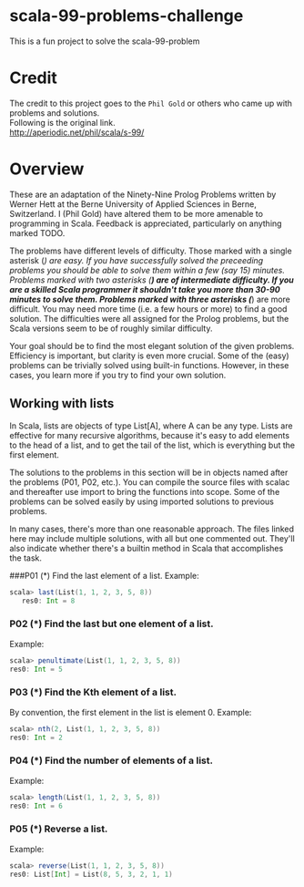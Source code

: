 # scala-99-problems-challenge
This is a fun project to solve the scala-99-problem

# Credit
The credit to this project goes to the `Phil Gold` or others who came up with problems and solutions.  
Following is the original link.  
http://aperiodic.net/phil/scala/s-99/

# Overview

These are an adaptation of the Ninety-Nine Prolog Problems written by Werner Hett at the Berne University of Applied Sciences in Berne, Switzerland. I (Phil Gold) have altered them to be more amenable to programming in Scala. Feedback is appreciated, particularly on anything marked TODO.

The problems have different levels of difficulty. Those marked with a single asterisk (*) are easy. If you have successfully solved the preceeding problems you should be able to solve them within a few (say 15) minutes. Problems marked with two asterisks (**) are of intermediate difficulty. If you are a skilled Scala programmer it shouldn't take you more than 30-90 minutes to solve them. Problems marked with three asterisks (***) are more difficult. You may need more time (i.e. a few hours or more) to find a good solution. The difficulties were all assigned for the Prolog problems, but the Scala versions seem to be of roughly similar difficulty.

Your goal should be to find the most elegant solution of the given problems. Efficiency is important, but clarity is even more crucial. Some of the (easy) problems can be trivially solved using built-in functions. However, in these cases, you learn more if you try to find your own solution.


## Working with lists

In Scala, lists are objects of type List[A], where A can be any type. Lists are effective for many recursive algorithms, because it's easy to add elements to the head of a list, and to get the tail of the list, which is everything but the first element.

The solutions to the problems in this section will be in objects named after the problems (P01, P02, etc.). You can compile the source files with scalac and thereafter use import to bring the functions into scope. Some of the problems can be solved easily by using imported solutions to previous problems.

In many cases, there's more than one reasonable approach. The files linked here may include multiple solutions, with all but one commented out. They'll also indicate whether there's a builtin method in Scala that accomplishes the task.

###P01 (*) Find the last element of a list.
Example:
```scala
scala> last(List(1, 1, 2, 3, 5, 8))
   res0: Int = 8
```

### P02 (*) Find the last but one element of a list.
Example:
```scala
scala> penultimate(List(1, 1, 2, 3, 5, 8))
res0: Int = 5

```

### P03 (*) Find the Kth element of a list.
By convention, the first element in the list is element 0.
Example:
```scala
scala> nth(2, List(1, 1, 2, 3, 5, 8))
res0: Int = 2
```

### P04 (*) Find the number of elements of a list.
Example:
```scala
scala> length(List(1, 1, 2, 3, 5, 8))
res0: Int = 6
```

### P05 (*) Reverse a list.
Example:
```scala
scala> reverse(List(1, 1, 2, 3, 5, 8))
res0: List[Int] = List(8, 5, 3, 2, 1, 1)
```